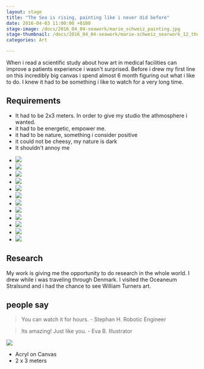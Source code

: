 ```yaml
---
layout: stage
title: "The Sea is rising, painting like i never did before"
date: 2016-04-03 11:00:00 +0100
stage-image: /docs/2016_04_04-seawork/marie_schweiz_painting.jpg
stage-thumbnail: /docs/2016_04_04-seawork/marie-schweiz_searwork_12_thumb.jpg
categories: Art

---
```


When i read a scientific study about how art in medical facilities can improve a patients experience i wasn't surprised. Before i drew my first line on this incredibly big canvas i spend almost 6 month figuring out what i like to do. I knew it had to be something i like to watch for a very long time.

## Requirements

* It had to be 2x3 meters. In order to give my studio the athmosphere i wanted.
* it had to be energetic, empower me.
* it had to be nature, something i consider positive
* it could not be cheesy, my nature is dark
* It shouldn't annoy me

<ul class="gallery grid">
<li><img class="gallery" src="/docs/2016_04_04-seawork/marie-schweiz_searwork_01.jpg" /></li>
<li><img class="gallery" src="/docs/2016_04_04-seawork/marie-schweiz_searwork_02.jpg" /></li>
<li><img class="gallery" src="/docs/2016_04_04-seawork/marie-schweiz_searwork_03.jpg" /></li>
<li><img class="gallery" src="/docs/2016_04_04-seawork/marie-schweiz_searwork_04.jpg" /></li>

<li><img class="gallery" src="/docs/2016_04_04-seawork/marie-schweiz_searwork_05.jpg" /></li>
<li><img class="gallery" src="/docs/2016_04_04-seawork/marie-schweiz_searwork_06.jpg" /></li>
<li><img class="gallery" src="/docs/2016_04_04-seawork/marie-schweiz_searwork_07.jpg" /></li>
<li><img class="gallery" src="/docs/2016_04_04-seawork/marie-schweiz_searwork_08.jpg" /></li>


<li><img class="gallery" src="/docs/2016_04_04-seawork/marie-schweiz_searwork_09.jpg" /></li>
<li><img class="gallery" src="/docs/2016_04_04-seawork/marie-schweiz_searwork_10.jpg" /></li>
<li><img class="gallery" src="/docs/2016_04_04-seawork/marie-schweiz_searwork_11.jpg" /></li>
<li><img class="gallery" src="/docs/2016_04_04-seawork/marie-schweiz_searwork_12.jpg" /></li>
</ul>

## Research

My work is giving me the opportunity to do research in the whole world. I drew while i was traveling through Denmark. I visited the Oceaneum Stralsund and i had the chance to see William Turners art.

## people say

> You can watch it for hours. - Stephan H. Robotic Engineer

> Its amazing! Just like you. - Eva B. Illustrator


<img class="image-wide" src="/docs/2016_04_04-seawork/marie-schweiz_searwork_13.jpg" />

* Acryl on Canvas
* 2 x 3 meters
